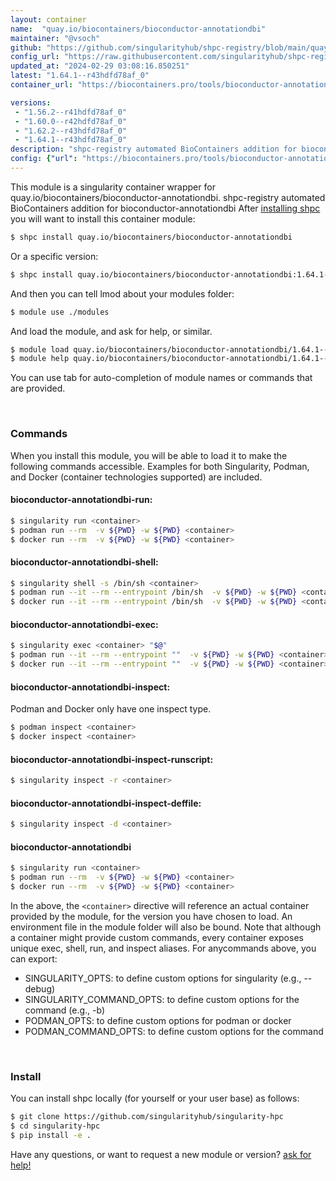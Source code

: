 ```yaml
---
layout: container
name:  "quay.io/biocontainers/bioconductor-annotationdbi"
maintainer: "@vsoch"
github: "https://github.com/singularityhub/shpc-registry/blob/main/quay.io/biocontainers/bioconductor-annotationdbi/container.yaml"
config_url: "https://raw.githubusercontent.com/singularityhub/shpc-registry/main/quay.io/biocontainers/bioconductor-annotationdbi/container.yaml"
updated_at: "2024-02-29 03:08:16.850251"
latest: "1.64.1--r43hdfd78af_0"
container_url: "https://biocontainers.pro/tools/bioconductor-annotationdbi"

versions:
 - "1.56.2--r41hdfd78af_0"
 - "1.60.0--r42hdfd78af_0"
 - "1.62.2--r43hdfd78af_0"
 - "1.64.1--r43hdfd78af_0"
description: "shpc-registry automated BioContainers addition for bioconductor-annotationdbi"
config: {"url": "https://biocontainers.pro/tools/bioconductor-annotationdbi", "maintainer": "@vsoch", "description": "shpc-registry automated BioContainers addition for bioconductor-annotationdbi", "latest": {"1.64.1--r43hdfd78af_0": "sha256:2d3d460efbc639fafc82bf67ad3c500652db44bd7b1c1bb2632271b3f8659135"}, "tags": {"1.56.2--r41hdfd78af_0": "sha256:f4754894b7675f9cc3de91ec2a27681c5cabb25190e225b63d78d2202eb771a2", "1.60.0--r42hdfd78af_0": "sha256:e086b8d2a7f2c69110a26a5c20c56c3b131d750fc6f88615c366c9088ba06346", "1.62.2--r43hdfd78af_0": "sha256:b59c300a7fda74821bf447ff9945272abeed2e2ea008957cdc275d5bdbefda6a", "1.64.1--r43hdfd78af_0": "sha256:2d3d460efbc639fafc82bf67ad3c500652db44bd7b1c1bb2632271b3f8659135"}, "docker": "quay.io/biocontainers/bioconductor-annotationdbi"}
---
```


This module is a singularity container wrapper for quay.io/biocontainers/bioconductor-annotationdbi.
shpc-registry automated BioContainers addition for bioconductor-annotationdbi
After [installing shpc](#install) you will want to install this container module:


```bash
$ shpc install quay.io/biocontainers/bioconductor-annotationdbi
```

Or a specific version:

```bash
$ shpc install quay.io/biocontainers/bioconductor-annotationdbi:1.64.1--r43hdfd78af_0
```

And then you can tell lmod about your modules folder:

```bash
$ module use ./modules
```

And load the module, and ask for help, or similar.

```bash
$ module load quay.io/biocontainers/bioconductor-annotationdbi/1.64.1--r43hdfd78af_0
$ module help quay.io/biocontainers/bioconductor-annotationdbi/1.64.1--r43hdfd78af_0
```

You can use tab for auto-completion of module names or commands that are provided.

<br>

### Commands

When you install this module, you will be able to load it to make the following commands accessible.
Examples for both Singularity, Podman, and Docker (container technologies supported) are included.

#### bioconductor-annotationdbi-run:

```bash
$ singularity run <container>
$ podman run --rm  -v ${PWD} -w ${PWD} <container>
$ docker run --rm  -v ${PWD} -w ${PWD} <container>
```

#### bioconductor-annotationdbi-shell:

```bash
$ singularity shell -s /bin/sh <container>
$ podman run --it --rm --entrypoint /bin/sh  -v ${PWD} -w ${PWD} <container>
$ docker run --it --rm --entrypoint /bin/sh  -v ${PWD} -w ${PWD} <container>
```

#### bioconductor-annotationdbi-exec:

```bash
$ singularity exec <container> "$@"
$ podman run --it --rm --entrypoint ""  -v ${PWD} -w ${PWD} <container> "$@"
$ docker run --it --rm --entrypoint ""  -v ${PWD} -w ${PWD} <container> "$@"
```

#### bioconductor-annotationdbi-inspect:

Podman and Docker only have one inspect type.

```bash
$ podman inspect <container>
$ docker inspect <container>
```

#### bioconductor-annotationdbi-inspect-runscript:

```bash
$ singularity inspect -r <container>
```

#### bioconductor-annotationdbi-inspect-deffile:

```bash
$ singularity inspect -d <container>
```



#### bioconductor-annotationdbi

```bash
$ singularity run <container>
$ podman run --rm  -v ${PWD} -w ${PWD} <container>
$ docker run --rm  -v ${PWD} -w ${PWD} <container>
```


In the above, the `<container>` directive will reference an actual container provided
by the module, for the version you have chosen to load. An environment file in the
module folder will also be bound. Note that although a container
might provide custom commands, every container exposes unique exec, shell, run, and
inspect aliases. For anycommands above, you can export:

 - SINGULARITY_OPTS: to define custom options for singularity (e.g., --debug)
 - SINGULARITY_COMMAND_OPTS: to define custom options for the command (e.g., -b)
 - PODMAN_OPTS: to define custom options for podman or docker
 - PODMAN_COMMAND_OPTS: to define custom options for the command

<br>

### Install

You can install shpc locally (for yourself or your user base) as follows:

```bash
$ git clone https://github.com/singularityhub/singularity-hpc
$ cd singularity-hpc
$ pip install -e .
```

Have any questions, or want to request a new module or version? [ask for help!](https://github.com/singularityhub/singularity-hpc/issues)